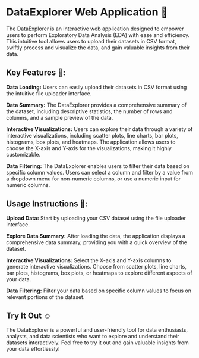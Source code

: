 # **DataExplorer Web Application :crystal_ball:**

The DataExplorer is an interactive web application designed to empower users to perform Exploratory Data Analysis (EDA) with ease and efficiency. This intuitive tool allows users to upload their datasets in CSV format, swiftly process and visualize the data, and gain valuable insights from their data.

## **Key Features :key::**

**Data Loading:** Users can easily upload their datasets in CSV format using the intuitive file uploader interface.

**Data Summary:** The DataExplorer provides a comprehensive summary of the dataset, including descriptive statistics, the number of rows and columns, and a sample preview of the data.

**Interactive Visualizations:** Users can explore their data through a variety of interactive visualizations, including scatter plots, line charts, bar plots, histograms, box plots, and heatmaps. The application allows users to choose the X-axis and Y-axis for the visualizations, making it highly customizable.

**Data Filtering:** The DataExplorer enables users to filter their data based on specific column values. Users can select a column and filter by a value from a dropdown menu for non-numeric columns, or use a numeric input for numeric columns.

## **Usage Instructions :hammer::**

**Upload Data:** Start by uploading your CSV dataset using the file uploader interface.

**Explore Data Summary:** After loading the data, the application displays a comprehensive data summary, providing you with a quick overview of the dataset.

**Interactive Visualizations:** Select the X-axis and Y-axis columns to generate interactive visualizations. Choose from scatter plots, line charts, bar plots, histograms, box plots, or heatmaps to explore different aspects of your data.

**Data Filtering:** Filter your data based on specific column values to focus on relevant portions of the dataset.


## **Try It Out :relaxed:**

The DataExplorer is a powerful and user-friendly tool for data enthusiasts, analysts, and data scientists who want to explore and understand their datasets interactively. Feel free to try it out and gain valuable insights from your data effortlessly!


